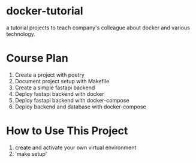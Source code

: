 # docker-tutorial
a tutorial projects to teach company's colleague about docker and various technology.

# Course Plan
1. Create a project with poetry
2. Document project setup with Makefile
3. Create a simple fastapi backend
4. Deploy fastapi backend with docker
5. Deploy fastapi backend with docker-compose
6. Deploy backend and database with docker-compose

# How to Use This Project
1. create and activate your own virtual environment
2. 'make setup'
